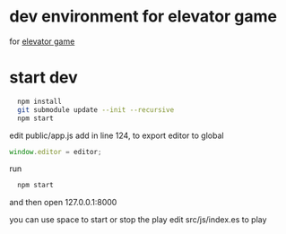 dev environment for elevator game
=================

for [elevator game](http://play.elevatorsaga.com/)

# start dev
```bash
  npm install
  git submodule update --init --recursive
  npm start
```

edit public/app.js
add in line 124, to export editor to global
```js
window.editor = editor;
```

run 
```bash
  npm start
```

and then open 127.0.0.1:8000

you can use space to start or stop the play
edit src/js/index.es to play
